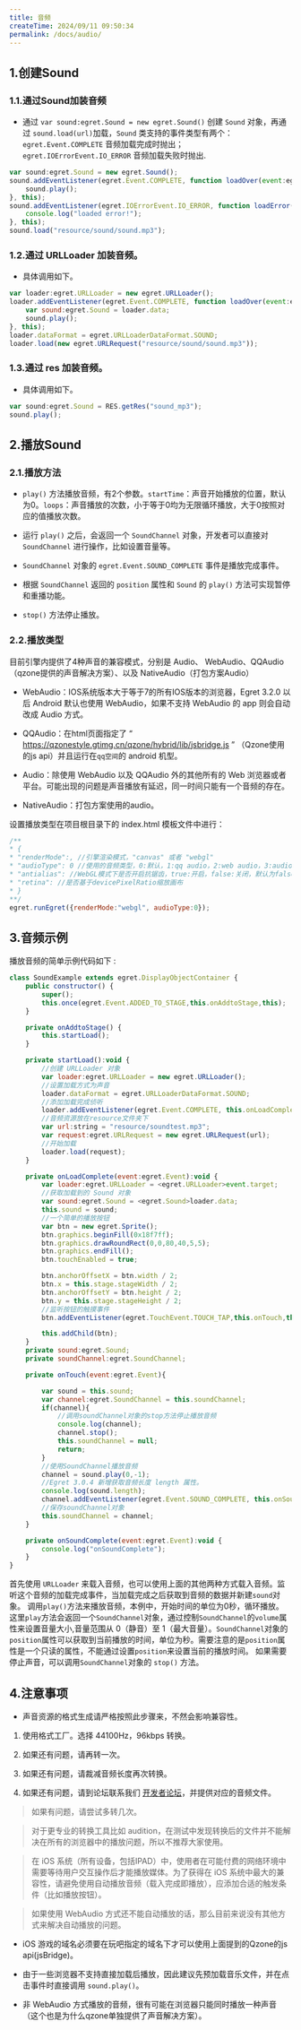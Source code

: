 ```yaml
---
title: 音频
createTime: 2024/09/11 09:50:34
permalink: /docs/audio/
---
```


## 1.创建Sound
### 1.1.通过Sound加装音频

* 通过 ```var sound:egret.Sound = new egret.Sound()``` 创建 `Sound` 对象，再通过 ```sound.load(url)```加载，`Sound` 类支持的事件类型有两个：`egret.Event.COMPLETE` 音频加载完成时抛出；`egret.IOErrorEvent.IO_ERROR` 音频加载失败时抛出.

```javascript
var sound:egret.Sound = new egret.Sound();
sound.addEventListener(egret.Event.COMPLETE, function loadOver(event:egret.Event) {
    sound.play();
}, this);
sound.addEventListener(egret.IOErrorEvent.IO_ERROR, function loadError(event:egret.IOErrorEvent) {
    console.log("loaded error!");
}, this);
sound.load("resource/sound/sound.mp3");
```

### 1.2.通过 URLLoader 加装音频。

* 具体调用如下。
```javascript
var loader:egret.URLLoader = new egret.URLLoader();
loader.addEventListener(egret.Event.COMPLETE, function loadOver(event:egret.Event) {
    var sound:egret.Sound = loader.data;
    sound.play();
}, this);
loader.dataFormat = egret.URLLoaderDataFormat.SOUND;
loader.load(new egret.URLRequest("resource/sound/sound.mp3"));
```
### 1.3.通过 res 加装音频。

* 具体调用如下。
```javascript
var sound:egret.Sound = RES.getRes("sound_mp3");
sound.play();
```     
## 2.播放Sound

### 2.1.播放方法

* `play()` 方法播放音频，有2个参数。`startTime`：声音开始播放的位置，默认为0。`loops`：声音播放的次数，小于等于0均为无限循环播放，大于0按照对应的值播放次数。

* 运行 `play()` 之后，会返回一个 `SoundChannel` 对象，开发者可以直接对 `SoundChannel` 进行操作，比如设置音量等。

* `SoundChannel` 对象的 `egret.Event.SOUND_COMPLETE` 事件是播放完成事件。

* 根据 `SoundChannel` 返回的 `position` 属性和 `Sound` 的 `play()` 方法可实现暂停和重播功能。

* `stop()` 方法停止播放。

### 2.2.播放类型

目前引擎内提供了4种声音的兼容模式，分别是 Audio、 WebAudio、QQAudio（qzone提供的声音解决方案）、以及 NativeAudio（打包方案Audio）


* WebAudio：IOS系统版本大于等于7的所有IOS版本的浏览器，Egret 3.2.0 以后 Android 默认也使用 WebAudio，如果不支持 WebAudio 的 app 则会自动改成 Audio 方式。

* QQAudio：在html页面指定了 “ https://qzonestyle.gtimg.cn/qzone/hybrid/lib/jsbridge.js ” （Qzone使用的js api）并且运行在`qq空间`的 android 机型。

* Audio：除使用 WebAudio 以及 QQAudio 外的其他所有的 Web 浏览器或者平台。可能出现的问题是声音播放有延迟，同一时间只能有一个音频的存在。

* NativeAudio：打包方案使用的audio。


设置播放类型在项目根目录下的 index.html 模板文件中进行： 

```javascript
/**
* {
* "renderMode":, //引擎渲染模式，"canvas" 或者 "webgl"
* "audioType": 0 //使用的音频类型，0:默认，1:qq audio，2:web audio，3:audio
* "antialias": //WebGL模式下是否开启抗锯齿，true:开启，false:关闭，默认为false
* "retina": //是否基于devicePixelRatio缩放画布
* }
**/
egret.runEgret({renderMode:"webgl", audioType:0});
```

## 3.音频示例

播放音频的简单示例代码如下 :

```javascript
class SoundExample extends egret.DisplayObjectContainer {
    public constructor() {
        super();
        this.once(egret.Event.ADDED_TO_STAGE,this.onAddtoStage,this);
    }

    private onAddtoStage() {
        this.startLoad();
    }

    private startLoad():void {
        //创建 URLLoader 对象
        var loader:egret.URLLoader = new egret.URLLoader();
        //设置加载方式为声音
        loader.dataFormat = egret.URLLoaderDataFormat.SOUND;
        //添加加载完成侦听
        loader.addEventListener(egret.Event.COMPLETE, this.onLoadComplete, this);
		//音频资源放在resource文件夹下
        var url:string = "resource/soundtest.mp3";
        var request:egret.URLRequest = new egret.URLRequest(url);
        //开始加载
        loader.load(request);
    }

    private onLoadComplete(event:egret.Event):void {
        var loader:egret.URLLoader = <egret.URLLoader>event.target;
        //获取加载到的 Sound 对象
        var sound:egret.Sound = <egret.Sound>loader.data;
        this.sound = sound;
        //一个简单的播放按钮
        var btn = new egret.Sprite();
        btn.graphics.beginFill(0x18f7ff);
        btn.graphics.drawRoundRect(0,0,80,40,5,5);
        btn.graphics.endFill();
        btn.touchEnabled = true;

        btn.anchorOffsetX = btn.width / 2;
        btn.x = this.stage.stageWidth / 2;
        btn.anchorOffsetY = btn.height / 2;
        btn.y = this.stage.stageHeight / 2;
        //监听按钮的触摸事件
        btn.addEventListener(egret.TouchEvent.TOUCH_TAP,this.onTouch,this);

        this.addChild(btn);
    }
    private sound:egret.Sound;
    private soundChannel:egret.SoundChannel;

    private onTouch(event:egret.Event){

        var sound = this.sound;
        var channel:egret.SoundChannel = this.soundChannel;
        if(channel){
            //调用soundChannel对象的stop方法停止播放音频
            console.log(channel);
            channel.stop();
            this.soundChannel = null;
            return;
        }
        //使用SoundChannel播放音频
        channel = sound.play(0,-1);
        //Egret 3.0.4 新增获取音频长度 length 属性。
        console.log(sound.length);
        channel.addEventListener(egret.Event.SOUND_COMPLETE, this.onSoundComplete, this);
        //保存soundChannel对象
        this.soundChannel = channel;
    }

    private onSoundComplete(event:egret.Event):void {
        console.log("onSoundComplete");
    }
}
```

首先使用 `URLLoader` 来载入音频，也可以使用上面的其他两种方式载入音频。监听这个音频的加载完成事件，当加载完成之后获取到音频的数据并新建`sound`对象。
调用`play()`方法来播放音频，本例中，开始时间的单位为0秒，循环播放。
这里`play`方法会返回一个`SoundChannel`对象，通过控制`SoundChannel`的`volume`属性来设置音量大小,音量范围从 0（静音）至 1（最大音量）。`SoundChannel`对象的`position`属性可以获取到当前播放的时间，单位为秒。需要注意的是`position`属性是一个只读的属性，不能通过设置`position`来设置当前的播放时间。
如果需要停止声音，可以调用`SoundChannel`对象的 `stop()` 方法。


## 4.注意事项

* 声音资源的格式生成请严格按照此步骤来，不然会影响兼容性。

1. 使用格式工厂。选择 44100Hz，96kbps 转换。

2. 如果还有问题，请再转一次。

3. 如果还有问题，请裁减音频长度再次转换。

4. 如果还有问题，请到论坛联系我们 [开发者论坛](http://bbs.egret.com/portal.php)，并提供对应的音频文件。

> 如果有问题，请尝试多转几次。
 
> 对于更专业的转换工具比如 audition，在测试中发现转换后的文件并不能解决在所有的浏览器中的播放问题，所以不推荐大家使用。

> 在 iOS 系统（所有设备，包括IPAD）中，使用者在可能付费的网络环境中需要等待用户交互操作后才能播放媒体。为了获得在 iOS 系统中最大的兼容性，请避免使用自动播放音频（载入完成即播放），应添加合适的触发条件（比如播放按钮）。

> 如果使用 WebAudio 方式还不能自动播放的话，那么目前来说没有其他方式来解决自动播放的问题。

* iOS 游戏的域名必须要在玩吧指定的域名下才可以使用上面提到的Qzone的js api(jsBridge)。

* 由于一些浏览器不支持直接加载后播放，因此建议先预加载音乐文件，并在点击事件时直接调用 `sound.play()`。

* 非 WebAudio 方式播放的音频，很有可能在浏览器只能同时播放一种声音（这个也是为什么qzone单独提供了声音解决方案）。
